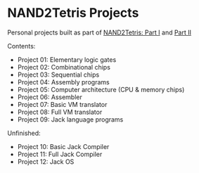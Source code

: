 # NAND2Tetris Projects
Personal projects built as part of [NAND2Tetris: Part I](https://www.coursera.org/learn/build-a-computer) and [Part II](https://www.coursera.org/learn/nand2tetris2) 
  
Contents:  
* Project 01: Elementary logic gates  
* Project 02: Combinational chips  
* Project 03: Sequential chips  
* Project 04: Assembly programs  
* Project 05: Computer architecture (CPU & memory chips)  
* Project 06: Assembler  
* Project 07: Basic VM translator  
* Project 08: Full VM translator  
* Project 09: Jack language programs  
  
Unfinished:  
* Project 10: Basic Jack Compiler  
* Project 11: Full Jack Compiler  
* Project 12: Jack OS  
